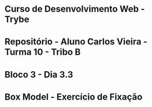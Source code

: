 # Curso de Desenvolvimento Web - Trybe
# Repositório - Aluno Carlos Vieira - Turma 10 - Tribo B
# Bloco 3 - Dia 3.3
# Box Model - Exercício de Fixação